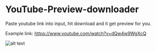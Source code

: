 # YouTube-Preview-downloader

Paste youtube link into input, hit download and it get preview for you.

Example link: https://www.youtube.com/watch?v=dQw4w9WgXcQ

![alt text](https://raw.githubusercontent.com/sQimy/YouTube-Preview-downloader/main/screenshoot.pngraw=true)
